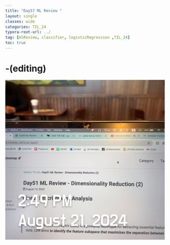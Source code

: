 ```yaml
---
title: "Day57 ML Review "
layout: single
classes: wide
categories: TIL_24
typora-root-url: ../
tag: [mlReview, classifier, logisticRegression ,TIL_24]
toc: true 
---
```


# -(editing)

![ADAAFFD8-C6A4-45F8-9DAF-B6CA0DB02644](/images/2024-08-21-TIL24_Day58/ADAAFFD8-C6A4-45F8-9DAF-B6CA0DB02644.jpeg)

<br><br>

